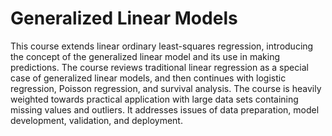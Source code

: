 # Generalized Linear Models
This course extends linear ordinary least-squares regression, introducing the concept of the generalized linear model and its use in making predictions. The course reviews traditional linear regression as a special case of generalized linear models, and then continues with logistic regression, Poisson regression, and survival analysis. The course is heavily weighted towards practical application with large data sets containing missing values and outliers. It addresses issues of data preparation, model development, validation, and deployment.
